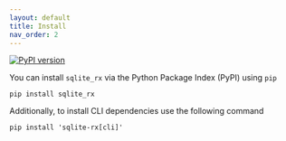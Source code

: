 ```yaml
---
layout: default
title: Install
nav_order: 2
---
```


[![PyPI version](https://badge.fury.io/py/sqlite-rx.svg)](https://pypi.python.org/pypi/sqlite-rx) 

You can install `sqlite_rx` via the Python Package Index (PyPI) using `pip`

```commandline
pip install sqlite_rx
```

Additionally, to install CLI dependencies use the following command

```commandline
pip install 'sqlite-rx[cli]'
```

